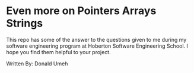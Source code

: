 # Even more on Pointers Arrays Strings

This repo has some of the answer to the questions given to me during my software engineering program at Hoberton Software Engineering School. I hope you find them helpful to your project.

Written By:
Donald Umeh

